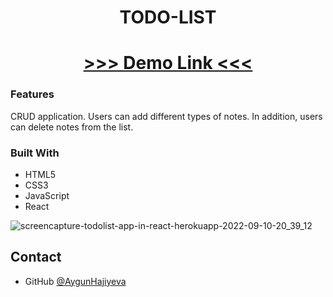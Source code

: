 <h1 align="center">TODO-LIST</h1>



<div align="center">
<h1>
<a href="https://todolist-app-in-react.herokuapp.com/">
>>> Demo Link <<<
</a>
</h1>
</div>

### Features
<div >
CRUD application. Users can add different types of notes. In addition, users can delete notes from the list.
</div>

### Built With

<ul>
<li>HTML5</li>
<li>CSS3</li>
<li>JavaScript</li>
<li>React</li>
</ul>

![screencapture-todolist-app-in-react-herokuapp-2022-09-10-20_39_12](https://user-images.githubusercontent.com/99952793/189493094-135a4ac8-604f-4496-ad08-cf7b1620b8e8.png)

## Contact

- GitHub [@AygunHajiyeva]([https://https](https://https/)://github.com/AygunHajiyeva)
